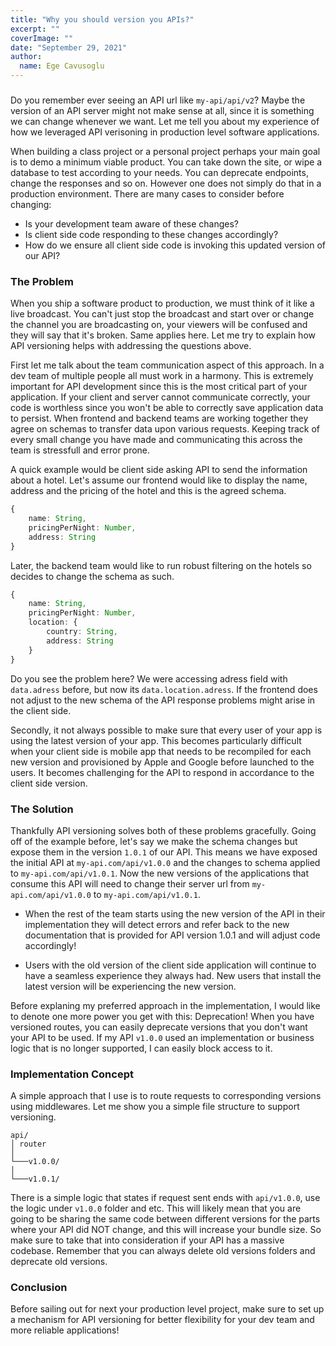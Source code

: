 ```yaml
---
title: "Why you should version you APIs?"
excerpt: ""
coverImage: ""
date: "September 29, 2021"
author:
  name: Ege Cavusoglu
---
```


###

Do you remember ever seeing an API url like `my-api/api/v2`? Maybe the version of an API server might not make sense at all, since it is something we can change whenever we want. Let me tell you about my experience of how we leveraged API verisoning in production level software applications.

When building a class project or a personal project perhaps your main goal is to demo a minimum viable product. You can take down the site, or wipe a database to test according to your needs. You can deprecate endpoints, change the responses and so on. However one does not simply do that in a production environment. There are many cases to consider before changing:

- Is your development team aware of these changes?
- Is client side code responding to these changes accordingly?
- How do we ensure all client side code is invoking this updated version of our API?

### The Problem

When you ship a software product to production, we must think of it like a live broadcast. You can't just stop the broadcast and start over or change the channel you are broadcasting on, your viewers will be confused and they will say that it's broken. Same applies here. Let me try to explain how API versioning helps with addressing the questions above.

First let me talk about the team communication aspect of this approach. In a dev team of multiple people all must work in a harmony. This is extremely important for API development since this is the most critical part of your application. If your client and server cannot communicate correctly, your code is worthless since you won't be able to correctly save application data to persist. When frontend and backend teams are working together they agree on schemas to transfer data upon various requests. Keeping track of every small change you have made and communicating this across the team is stressfull and error prone.

A quick example would be client side asking API to send the information about a hotel. Let's assume our frontend would like to display the name, address and the pricing of the hotel and this is the agreed schema.

```ts
{
    name: String,
    pricingPerNight: Number,
    address: String
}
```

Later, the backend team would like to run robust filtering on the hotels so decides to change the schema as such.

```ts
{
    name: String,
    pricingPerNight: Number,
    location: {
        country: String,
        address: String
    }
}
```

Do you see the problem here? We were accessing adress field with `data.adress` before, but now its `data.location.adress`. If the frontend does not adjust to the new schema of the API response problems might arise in the client side.

Secondly, it not always possible to make sure that every user of your app is using the latest version of your app. This becomes particularly difficult when your client side is mobile app that needs to be recompiled for each new version and provisioned by Apple and Google before launched to the users. It becomes challenging for the API to respond in accordance to the client side version.

### The Solution

Thankfully API versioning solves both of these problems gracefully. Going off of the example before, let's say we make the schema changes but expose them in the version `1.0.1` of our API. This means we have exposed the initial API at `my-api.com/api/v1.0.0` and the changes to schema applied to `my-api.com/api/v1.0.1`. Now the new versions of the applications that consume this API will need to change their server url from `my-api.com/api/v1.0.0` to `my-api.com/api/v1.0.1`.

- When the rest of the team starts using the new version of the API in their implementation they will detect errors and refer back to the new documentation that is provided for API version 1.0.1 and will adjust code accordingly!

- Users with the old version of the client side application will continue to have a seamless experience they always had. New users that install the latest version will be experiencing the new version.

Before explaning my preferred approach in the implementation, I would like to denote one more power you get with this: Deprecation! When you have versioned routes, you can easily deprecate versions that you don't want your API to be used. If my API `v1.0.0` used an implementation or business logic that is no longer supported, I can easily block access to it.

### Implementation Concept

A simple approach that I use is to route requests to corresponding versions using middlewares. Let me show you a simple file structure to support versioning.

```
api/
│ router
│
└───v1.0.0/
│
└───v1.0.1/
```

There is a simple logic that states if request sent ends with `api/v1.0.0`, use the logic under `v1.0.0` folder and etc. This will likely mean that you are going to be sharing the same code between different versions for the parts where your API did NOT change, and this will increase your bundle size. So make sure to take that into consideration if your API has a massive codebase. Remember that you can always delete old versions folders and deprecate old versions.

### Conclusion

Before sailing out for next your production level project, make sure to set up a mechanism for API versioning for better flexibility for your dev team and more reliable applications!
